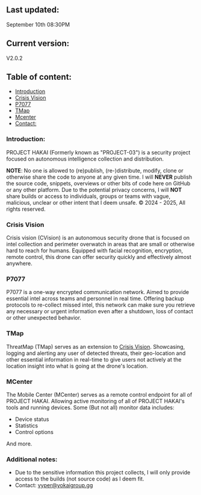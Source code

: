 ## Last updated:
September 10th 08:30PM

## Current version:
V2.0.2


## Table of content:
- [Introduction](#introduction)
- [Crisis Vision](#crisis-vision)
- [P7077](#p7077)
- [TMap](#tmap)
- [Mcenter](#mcenter)
- [Contact:](#additional-notes)

### Introduction:
PROJECT HAKAI (Formerly known as "PROJECT-03") is a security project focused on autonomous intelligence collection and distribution.

**NOTE**: No one is allowed to (re)publish, (re-)distribute, modify, clone or otherwise share the code to anyone at any given time. I will **NEVER** publish the source code, snippets, overviews or other bits of code here on GitHub or any other platform. Due to the potential privacy concerns, I will **NOT** share builds or access to individuals, groups or teams with vague, malicious, unclear or other intent that I deem unsafe. &copy; 2024 - 2025, All rights reserved. 

### Crisis Vision
Crisis vision (CVision) is an autonomous security drone that is focused on intel collection and perimeter overwatch in areas that are small or otherwise hard to reach for humans. Equipped with facial recognition, encryption, remote control, this drone can offer security quickly and effectively almost anywhere.

### P7077
P7077 is a one-way encrypted communication network. Aimed to provide essential intel across teams and personnel in real time. Offering backup protocols to re-collect missed intel, this network can make sure you retrieve any necessary or urgent information even after a shutdown, loss of contact or other unexpected behavior.

### TMap
ThreatMap (TMap) serves as an extension to [Crisis Vision](#crisis-vision). Showcasing, logging and alerting any user of detected threats, their geo-location and other essential information in real-time to give users not actively at the location insight into what is going at the drone's location.

### MCenter
The Mobile Center (MCenter) serves as a remote control endpoint for all of PROJECT HAKAI. Allowing active monitoring of all of PROJECT HAKAI's tools and running devices.
Some (But not all) monitor data includes:
- Device status
- Statistics
- Control options

And more. 


### Additional notes:
- Due to the sensitive information this project collects, I will only provide access to the builds (not source code) as I deem fit.
- Contact: vyper@yokaigroup.gg
